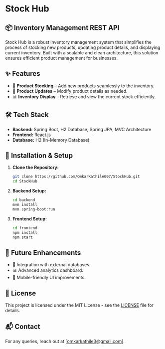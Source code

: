 # Stock Hub

## 📦 Inventory Management REST API
Stock Hub is a robust inventory management system that simplifies the process of stocking new products, updating product details, and displaying current inventory. Built with a scalable and clean architecture, this solution ensures efficient product management for businesses.

## ✨ Features
- 📌 **Product Stocking** – Add new products seamlessly to the inventory.
- 🔄 **Product Updates** – Modify product details as needed.
- 📊 **Inventory Display** – Retrieve and view the current stock efficiently.

## 🛠 Tech Stack
- **Backend:** Spring Boot, H2 Database, Spring JPA, MVC Architecture
- **Frontend:** React.js
- **Database:** H2 (In-Memory Database)

## 📌 Installation & Setup
1. **Clone the Repository:**
   ```sh
   git clone https://github.com/OmkarKathile007/StockHub.git
   cd StockHub
   ```
2. **Backend Setup:**
   ```sh
   cd backend
   mvn install
   mvn spring-boot:run
   ```
3. **Frontend Setup:**
   ```sh
   cd frontend
   npm install
   npm start
   ```

## 🚀 Future Enhancements
- 🔄 Integration with external databases.
- 📊 Advanced analytics dashboard.
- 📱 Mobile-friendly UI improvements.

## 📜 License
This project is licensed under the MIT License - see the [LICENSE](LICENSE) file for details.



## 📬 Contact
For any queries, reach out at [omkarkathile3@gmail.com].
